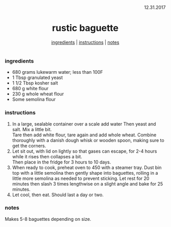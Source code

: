 <p align="right">12.31.2017</p>

<h1 align="center">rustic baguette</h1>

<div align="center">
  <a href="#ingredients">ingredients</a> | 
  <a href="#instructions">instructions</a> | 
  <a href="#notes">notes</a>
</div>
<br>

### ingredients
- 680 grams lukewarm water; less than 100F
- 1 Tbsp granulated yeast
- 1 1/2 Tbsp kosher salt
- 680 g white flour
- 230 g whole wheat flour
- Some semolina flour

### instructions
1. In a large, sealable container over a scale add water Then yeast and salt.  Mix a little bit.  
Tare then add white flour, tare again and add whole wheat.  Combine thoroughly with a danish dough 
whisk or wooden spoon, making sure to get the corners.
2. Let sit out, with lid on lightly so that gases can escape, for 2-4 hours while it rises then collapses a bit.  
Then place in the fridge for 3 hours to 10 days.  
3. When ready to cook, preheat oven to 450 with a steamer tray.  Dust bin top with a little semolina then gently 
shape into baguettes, rolling in a little more semolina as needed to prevent sticking.  Let rest for 20 minutes then 
slash 3 times lengthwise on a slight angle and bake for 25 minutes.
4. Let cool, then eat.  Should last a day or two.

### notes
Makes 5-8 baguettes depending on size.
